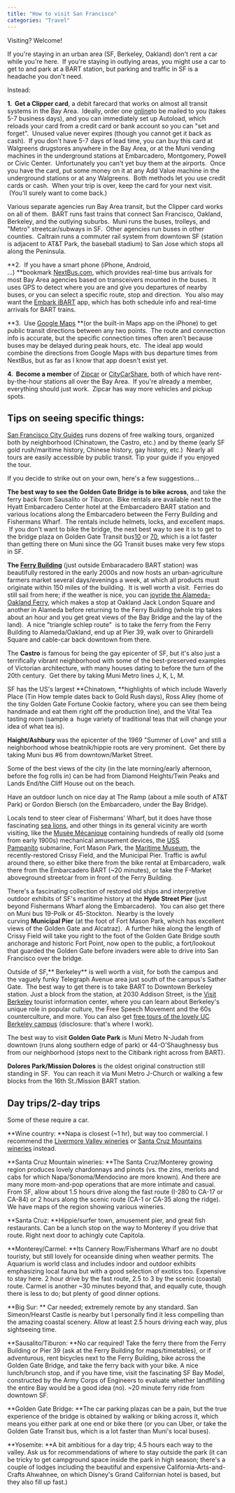 ```yaml
---
title: "How to visit San Francisco"
categories: "Travel"
---
```


Visiting? Welcome!

If you're staying in an urban area (SF, Berkeley, Oakland) don't rent a car while you're here.  If you're staying in outlying areas, you might use a car to get to and park at a BART station, but parking and traffic in SF is a headache you don't need.

Instead:

**1.  Get a Clipper card**, a debit farecard that works on almost all transit systems in the Bay Area.  Ideally, order one [online](http://clippercard.com/)to be mailed to you (takes 5-7 business days), and you can immediately set up Autoload, which reloads your card from a credit card or bank account so you can "set and forget".  Unused value never expires (though you cannot get it back as cash).  If you don't have 5-7 days of lead time, you can buy this card at Walgreens drugstores anywhere in the Bay Area, or at the Muni vending machines in the underground stations at Embarcadero, Montgomery, Powell or Civic Center.  Unfortunately you can't yet buy them at the airports.  Once you have the card, put some money on it at any Add Value machine in the underground stations or at any Walgreens.  Both methods let you use credit cards or cash.  When your trip is over, keep the card for your next visit.  (You'll surely want to come back.)

Various separate agencies run Bay Area transit, but the Clipper card works on all of them.  BART runs fast trains that connect San Francisco, Oakland, Berkeley, and the outlying suburbs.  Muni runs the buses, trolleys, and "Metro" streetcar/subways in SF.  Other agencies run buses in other counties.  Caltrain runs a commuter rail system from downtown SF (station is adjacent to AT&T Park, the baseball stadium) to San Jose which stops all along the Peninsula.

**2.  If you have a smart phone (iPhone, Android, ...) **bookmark [NextBus.com](http://nextbus.com/), which provides real-time bus arrivals for most Bay Area agencies based on transceivers mounted in the buses.  It uses GPS to detect where you are and give you departures of nearby buses, or you can select a specific route, stop and direction.  You also may want the [Embark iBART](https://www.google.com/url?sa=t&rct=j&q=&esrc=s&source=web&cd=1&ved=0CB8QFjAA&url=https%3A%2F%2Fitunes.apple.com%2Fus%2Fapp%2Fembark-ibart-san-francisco%2Fid288656960%3Fmt%3D8&ei=r1u8U4mBBOTTiwLa8IHQAg&usg=AFQjCNHYgCHW2jkR_jzyI-ID5rJSHgWELA&sig2=PqWibo6iv5MBfw6GdX5BfQ&bvm=bv.70138588,d.cGE) app, which has both schedule info and real-time arrivals for BART trains.

**3.  Use [Google Maps](http://maps.google.com/) **(or the built-in Maps app on the iPhone) to get public transit directions between any two points.  The route and connection info is accurate, but the specific connection times often aren't because buses may be delayed during peak hours, etc.  The ideal app would combine the directions from Google Maps with bus departure times from NextBus, but as far as I know that app doesn't exist yet.

**4.  Become a member** of [Zipcar](http://zipcar.com/) or [CityCarShare](http://citycarshare.com/), both of which have rent-by-the-hour stations all over the Bay Area.  If you're already a member, everything should just work.  Zipcar has way more vehicles and pickup spots.

Tips on seeing specific things:
-------------------------------

[San Francisco City Guides](http://sfcityguides.org/) runs dozens of free walking tours, organized both by neighborhood (Chinatown, the Castro, etc.) and by theme (early SF gold rush/maritime history, Chinese history, gay history, etc.)  Nearly all tours are easily accessible by public transit. Tip your guide if you enjoyed the tour.

If you decide to strike out on your own, here's a few suggestions...

**The best way to see the Golden Gate Bridge is to bike across**, and take the ferry back from Sausalito or Tiburon.  Bike rentals are available next to the Hyatt Embarcadero Center hotel at the Embarcadero BART station and various locations along the Embarcadero between the Ferry Building and Fishermans Wharf.  The rentals include helmets, locks, and excellent maps.  If you don't want to bike the bridge, the next best way to see it is to get to the bridge plaza on Golden Gate Transit bus[10](http://goldengatetransit.org/schedules/current/route_10.php) or [70](http://goldengatetransit.org/schedules/current/route_70.php), which is a lot faster than getting there on Muni since the GG Transit buses make very few stops in SF.

**The [Ferry Building](http://www.armandofox.com/geek/category/urbanism-and-transit/www.ferrybuildingmarketplace.com/)** (just outside Embaracadero BART station) was beautifully restored in the early 2000s and now hosts an urban-agriculture farmers market several days/evenings a week, at which all products must originate within 150 miles of the building.  It is well worth a visit.  Ferries do still sail from here; if the weather is nice, you can [joyride the Alameda-Oakland Ferry](http://www.eastbayferry.com/when/when.html), which makes a stop at Oakland Jack London Square and another in Alameda before returning to the Ferry Building (whole trip takes about an hour and you get great views of the Bay Bridge and the lay of the land).  A nice "triangle schlep route"  is to take the ferry from the Ferry Building to Alameda/Oakland, end up at Pier 39, walk over to Ghirardelli Square and cable-car back downtown from there.

The **Castro** is famous for being the gay epicenter of SF, but it's also just a terrifically vibrant neighborhood with some of the best-preserved examples of Victorian architecture, with many houses dating to before the turn of the 20th century.  Get there by taking Muni Metro lines J, K, L, M.

SF has the US's largest **Chinatown, **highlights of which include Waverly Place (Tin How temple dates back to Gold Rush days), Ross Alley (home of the tiny Golden Gate Fortune Cookie factory, where you can see them being handmade and eat them right off the production line), and the Vital Tea tasting room (sample a  huge variety of traditional teas that will change your idea of what tea is).

**Haight/Ashbury** was the epicenter of the 1969 "Summer of Love" and still a neighborhood whose beatnik/hippie roots are very prominent.  Get there by taking Muni bus #6 from downtown/Market Street.

Some of the best views of the city (in the late morning/early afternoon, before the fog rolls in) can be had from Diamond Heights/Twin Peaks and Lands End/the Cliff House out on the beach.

Have an outdoor lunch on nice day at The Ramp (about a mile south of AT&T Park) or Gordon Biersch (on the Embarcadero, under the Bay Bridge).

Locals tend to steer clear of Fishermans' Wharf, but it does have
those fascinating [sea
lions](http://www.pier39.com/Attractions/index.htm#att143), and other
things in its general vicinity are worth visiting, like the [Musée
Mécanique](http://www.armandofox.com/geek/category/urbanism-and-transit/www.museemechanique.org/) containing
hundreds of really old (some from early 1900s) mechanical amusement
devices, the [USS
Pampanito](http://www.armandofox.com/geek/category/urbanism-and-transit/www.maritime.org/pamphome.htm) submarine,
Fort Mason Park, the [Maritime
Museum](http://www.armandofox.com/geek/category/urbanism-and-transit/www.maritime.org/),
the recently-restored Crissy Field, and the Municipal Pier. Traffic is
awful around there, so either bike there from the bike rental at
Embarcadero, walk there from the Embarcadero BART (~20 minutes), or
take the F-Market aboveground streetcar from in front of the Ferry
Building.

There's a fascinating collection of restored old ships and interpretive outdoor exhibits of SF's maritime history at the **Hyde Street Pier** (just beyond Fishermans Wharf along the Embarcadero).  You can also get there on Muni bus 19-Polk or 45-Stockton.  Nearby is the lovely curving **Municipal Pier** (at the foot of Fort Mason Park, which has excellent views of the Golden Gate and Alcatraz).  A further hike along the length of Crissy Field will take you right to the foot of the Golden Gate Bridge south anchorage and historic Fort Point, now open to the public, a fort/lookout that guarded the Golden Gate before invaders were able to drive into San Francisco over the bridge.

Outside of SF,** Berkeley** is well worth a visit, for both the campus and the vaguely funky Telegraph Avenue area just south of the campus's Sather Gate.  The best way to get there is to take BART to Downtown Berkeley station. Just a block from the station, at 2030 Addison Street, is the [Visit Berkeley](http://visitberkeley.com/) tourist information center, where you can learn about Berkeley's unique role in popular culture, the Free Speech Movement and the 60s counterculture, and more. You can also get [free tours of the lovely UC Berkeley campus](http://visit.berkeley.edu/) (disclosure: that's where I work).

The best way to visit **Golden Gate Park** is Muni Metro N-Judah from downtown (runs along southern edge of park) or 44-O'Shaughnessy bus from our neighborhood (stops next to the Citibank right across from BART).

**Dolores Park/Mission Dolores** is the oldest original construction still standing in SF.  You can reach it via Muni Metro J-Church or walking a few blocks from the 16th St./Mission BART station.

Day trips/2-day trips
---------------------

Some of these require a car.

**Wine country: **Napa is closest (~1 hr), but way too commercial.  I
recommend the [Livermore Valley wineries](https://www.lvwine.org/wineries.php) or 
[Santa Cruz Mountains wineries](https://winesofthesantacruzmountains.com/wineries/) instead.

**Santa Cruz Mountain wineries: **The Santa Cruz/Monterey growing region produces lovely chardonnays and pinots (vs. the zins, merlots and cabs for which Napa/Sonoma/Mendocino are more known). And there are many more mom-and-pop operations that are more intimate and casual. From SF, allow about 1.5 hours drive along the fast route (I-280 to CA-17 or CA-84) or 2 hours along the scenic route (CA-1 or CA-35 along the ridge). We have maps of the region showing various wineries.

**Santa Cruz: **Hippie/surfer town, amusement pier, and great fish restaurants. Can be a lunch stop on the way to Monterey if you drive that route. Right next door to achingly cute Capitola.

**Monterey/Carmel: **Its Cannery Row/Fishermans Wharf are no doubt touristy, but still lovely for oceanside dining when weather permits. The Aquarium is world class and includes indoor and outdoor exhibits emphasizing local fauna but with a good selection of exotics too. Expensive to stay here. 2 hour drive by the fast route, 2.5 to 3 by the scenic (coastal) route. Carmel is another ~30 minutes beyond that, and equally cute, though there is less to do; but plenty of good dinner options.

**Big Sur: ** Car needed; extremely remote by any standard. San Simeon/Hearst Castle is nearby but I personally find it less compelling than the amazing coastal scenery. Allow at least 2.5 hours driving each way, plus sightseeing time.

**Sausalito/Tiburon: **No car required! Take the ferry there from the Ferry Building or Pier 39 (ask at the Ferry Building for maps/timetables), or if adventurous, rent bicycles next to the Ferry Building, bike across the Golden Gate Bridge, and take the ferry back with your bike. A nice lunch/brunch stop, and if you have time, visit the fascinating SF Bay Model, constructed by the Army Corps of Engineers to evaluate whether landfilling the entire Bay would be a good idea (no). ~20 minute ferry ride from downtown SF.

**Golden Gate Bridge: **The car parking plazas can be a pain, but the true experience of the bridge is obtained by walking or biking across it, which means you either park at one end or bike there (or you can Uber, or take the Golden Gate Transit bus, which is a lot faster than Muni's local buses).

**Yosemite: **A bit ambitious for a day trip; 4.5 hours each way to the valley. Ask us for recommendations of where to stay outside the park (it can be tricky to get campground space inside the park in high season; there's a couple of lodges including the beautiful and expensive California-Arts-and-Crafts Ahwahnee, on which Disney's Grand Californian hotel is based, but they also fill up fast.)

